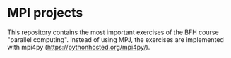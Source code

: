 # MPI projects
This repository contains the most important exercises of the BFH course "parallel computing". Instead of using MPJ,
the exercises are implemented with mpi4py (https://pythonhosted.org/mpi4py/).


